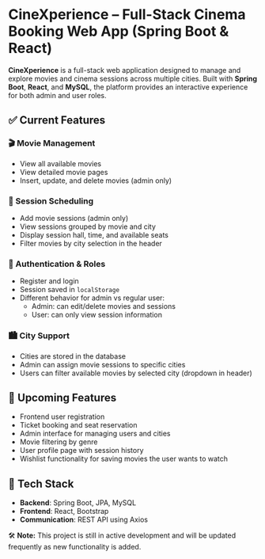# CineXperience – Full-Stack Cinema Booking Web App (Spring Boot & React)

**CineXperience** is a full-stack web application designed to manage and explore movies and cinema sessions across multiple cities. Built with **Spring Boot**, **React**, and **MySQL**, the platform provides an interactive experience for both admin and user roles.

## ✅ Current Features

### 🎬 Movie Management
- View all available movies
- View detailed movie pages
- Insert, update, and delete movies (admin only)

### 📅 Session Scheduling
- Add movie sessions (admin only)
- View sessions grouped by movie and city
- Display session hall, time, and available seats
- Filter movies by city selection in the header

### 👥 Authentication & Roles
- Register and login
- Session saved in `localStorage`
- Different behavior for admin vs regular user:
  - Admin: can edit/delete movies and sessions
  - User: can only view session information

### 🏙️ City Support
- Cities are stored in the database
- Admin can assign movie sessions to specific cities
- Users can filter available movies by selected city (dropdown in header)

## 🔄 Upcoming Features
- Frontend user registration
- Ticket booking and seat reservation
- Admin interface for managing users and cities
- Movie filtering by genre
- User profile page with session history
- Wishlist functionality for saving movies the user wants to watch

## 🚀 Tech Stack

- **Backend**: Spring Boot, JPA, MySQL
- **Frontend**: React, Bootstrap
- **Communication**: REST API using Axios


🛠️ **Note:** This project is still in active development and will be updated frequently as new functionality is added.
